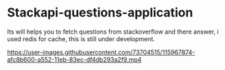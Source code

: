 # Stackapi-questions-application
Its will helps you to fetch questions from stackoverflow and there answer, i used redis for cache, this is still under development.


https://user-images.githubusercontent.com/73704515/115967874-afc8b600-a552-11eb-83ec-df4db293a2f9.mp4


